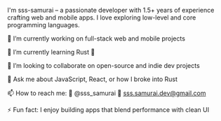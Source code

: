 I'm sss-samurai – a passionate developer with 1.5+ years of experience crafting web and mobile apps. I love exploring low-level and core programming languages.

🔭 I’m currently working on full-stack web and mobile projects

🌱 I’m currently learning Rust 🦀

👯 I’m looking to collaborate on open-source and indie dev projects

💬 Ask me about JavaScript, React, or how I broke into Rust

📫 How to reach me:
📸 @sss_samurai
📧 sss.samurai.dev@gmail.com

⚡ Fun fact: I enjoy building apps that blend performance with clean UI
